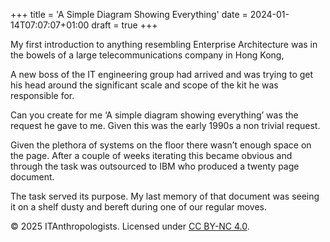 +++
title = 'A Simple Diagram Showing Everything'
date = 2024-01-14T07:07:07+01:00
draft = true
+++

My first introduction to anything resembling Enterprise Architecture was in the bowels of a large telecommunications company in Hong Kong,

A new boss of the IT engineering group had arrived and was trying to get his head around the significant scale and scope of the kit he was responsible for.

Can you create for me ‘A simple diagram showing everything’ was the request he gave to me. Given this was the early 1990s a non trivial request.

Given the plethora of systems on the floor there wasn’t enough space on the page. After a couple of weeks iterating this became obvious and through the task was outsourced to IBM who produced a twenty page document. 

The task served its purpose. My last memory of that document was seeing it on a shelf dusty and bereft during one of our regular moves. 


© 2025 ITAnthropologists. Licensed under [CC BY-NC 4.0](https://creativecommons.org/licenses/by-nc/4.0/).



